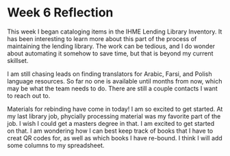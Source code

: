 # Week 6 Reflection

This week I began cataloging items in the IHME Lending Library Inventory. It has been interesting to learn more about this part of the process of maintaining the lending library. The work can be tedious, and I do wonder about automating it somehow to save time, but that is beyond my current skillset.

I am still chasing leads on finding translators for Arabic, Farsi, and Polish language resources. So far no one is available until months from now, which may be what the team needs to do. There are still a couple contacts I want to reach out to.

Materials for rebinding have come in today! I am so excited to get started. At my last library job, phycially processing material was my favorite part of the job. I wish I could get a masters degree in that. I am excited to get started on that. I am wondering how I can best keep track of books that I have to creat QR codes for, as well as which books I have re-bound. I think I will add some columns to my spreadsheet.
